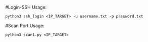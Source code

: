 #Login-SSH
Usage:
```batch
python3 ssh_login <IP_TARGET> -u username.txt -p password.txt
```
#Scan Port
Usage:
```batch
python3 scan1.py <IP_TARGET>
```
